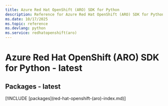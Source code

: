 ```yaml
---
title: Azure Red Hat OpenShift (ARO) SDK for Python
description: Reference for Azure Red Hat OpenShift (ARO) SDK for Python
ms.date: 10/17/2025
ms.topic: reference
ms.devlang: python
ms.service: redhatopenshift(aro)
---
```

# Azure Red Hat OpenShift (ARO) SDK for Python - latest
## Packages - latest
[!INCLUDE [packages](red-hat-openshift-(aro\)-index.md)]